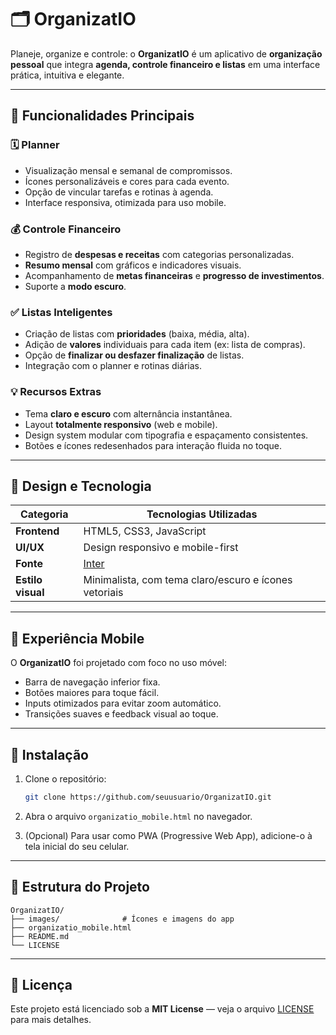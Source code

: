 # 🗂️ OrganizatIO

Planeje, organize e controle: o **OrganizatIO** é um aplicativo de **organização pessoal** que integra **agenda, controle financeiro e listas** em uma interface prática, intuitiva e elegante. 

---

## 🌟 Funcionalidades Principais

### 🗓️ Planner
- Visualização mensal e semanal de compromissos.  
- Ícones personalizáveis e cores para cada evento.  
- Opção de vincular tarefas e rotinas à agenda.  
- Interface responsiva, otimizada para uso mobile.

### 💰 Controle Financeiro
- Registro de **despesas e receitas** com categorias personalizadas.  
- **Resumo mensal** com gráficos e indicadores visuais.  
- Acompanhamento de **metas financeiras** e **progresso de investimentos**.  
- Suporte a **modo escuro**.

### ✅ Listas Inteligentes
- Criação de listas com **prioridades** (baixa, média, alta).  
- Adição de **valores** individuais para cada item (ex: lista de compras).  
- Opção de **finalizar ou desfazer finalização** de listas.  
- Integração com o planner e rotinas diárias.

### 💡 Recursos Extras
- Tema **claro e escuro** com alternância instantânea.  
- Layout **totalmente responsivo** (web e mobile).  
- Design system modular com tipografia e espaçamento consistentes.  
- Botões e ícones redesenhados para interação fluida no toque.

---

## 🎨 Design e Tecnologia

| Categoria | Tecnologias Utilizadas |
|------------|------------------------|
| **Frontend** | HTML5, CSS3, JavaScript |
| **UI/UX** | Design responsivo e mobile-first |
| **Fonte** | [Inter](https://fonts.google.com/specimen/Inter) |
| **Estilo visual** | Minimalista, com tema claro/escuro e ícones vetoriais |

---

## 📱 Experiência Mobile

O **OrganizatIO** foi projetado com foco no uso móvel:
- Barra de navegação inferior fixa.  
- Botões maiores para toque fácil.  
- Inputs otimizados para evitar zoom automático.  
- Transições suaves e feedback visual ao toque.

---

## 🚀 Instalação

1. Clone o repositório:  
   ```bash
   git clone https://github.com/seuusuario/OrganizatIO.git
   ```

2. Abra o arquivo `organizatio_mobile.html` no navegador.

3. (Opcional) Para usar como PWA (Progressive Web App), adicione-o à tela inicial do seu celular.

---

## 🧩 Estrutura do Projeto

```
OrganizatIO/
├── images/              # Ícones e imagens do app
├── organizatio_mobile.html
├── README.md
└── LICENSE
```

---

## 📜 Licença

Este projeto está licenciado sob a **MIT License** — veja o arquivo [LICENSE](LICENSE) para mais detalhes.

